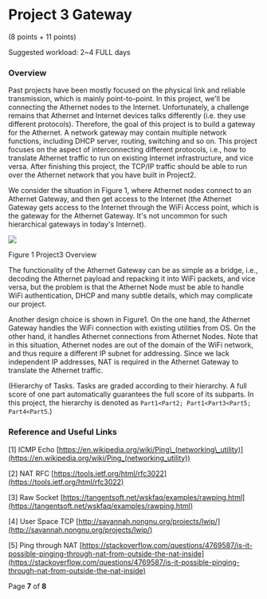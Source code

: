 # Project 3 Gateway

(8 points + 11 points)

Suggested workload: 2~4 FULL days

### Overview
Past projects have been mostly focused on the physical link and reliable transmission, which is mainly point-to-point. In this project, we'll be connecting the Athernet nodes to the Internet. Unfortunately, a challenge remains that Athernet and Internet devices talks differently (i.e. they use different protocols). Therefore, the goal of this project is to build a gateway for the Athernet. A network gateway may contain multiple network functions, including DHCP server, routing, switching and so on. This project focuses on the aspect of interconnecting different protocols, i.e., how to translate Athernet traffic to run on existing Internet infrastructure, and vice versa. After finishing this project, the TCP/IP traffic should be able to run over the Athernet network that you have built in Project2.

We consider the situation in Figure 1, where Athernet nodes connect to an Athernet Gateway, and then get access to the Internet (the Athernet Gateway gets access to the Internet through the WiFi Access point, which is the gateway for the Athernet Gateway. It's not uncommon for such hierarchical gateways in today's Internet).

![](RackMultipart20220302-4-1606c2j_html_123832be5d807882.png)

Figure 1 Project3 Overview

The functionality of the Athernet Gateway can be as simple as a bridge, i.e., decoding the Athernet payload and repacking it into WiFi packets, and vice versa, but the problem is that the Athernet Node must be able to handle WiFi authentication, DHCP and many subtle details, which may complicate our project.

Another design choice is shown in Figure1. On the one hand, the Athernet Gateway handles the WiFi connection with existing utilities from OS. On the other hand, it handles Athernet connections from Athernet Nodes. Note that in this situation, Athernet nodes are out of the domain of the WiFi network, and thus require a different IP subnet for addressing. Since we lack independent IP addresses, NAT is required in the Athernet Gateway to translate the Athernet traffic.

(Hierarchy of Tasks. Tasks are graded according to their hierarchy. A full score of one part automatically guarantees the full score of its subparts. In this project, the hierarchy is denoted as `Part1<Part2; Part1<Part3<Part5; Part4<Part5`.)


### Reference and Useful Links

[1] ICMP Echo [https://en.wikipedia.org/wiki/Ping\_(networking\_utility)](https://en.wikipedia.org/wiki/Ping_(networking_utility))

[2] NAT RFC [https://tools.ietf.org/html/rfc3022](https://tools.ietf.org/html/rfc3022)

[3] Raw Socket [https://tangentsoft.net/wskfaq/examples/rawping.html](https://tangentsoft.net/wskfaq/examples/rawping.html)

[4] User Space TCP [http://savannah.nongnu.org/projects/lwip/](http://savannah.nongnu.org/projects/lwip/)

[5] Ping through NAT [https://stackoverflow.com/questions/4769587/is-it-possible-pinging-through-nat-from-outside-the-nat-inside](https://stackoverflow.com/questions/4769587/is-it-possible-pinging-through-nat-from-outside-the-nat-inside)

Page **7** of **8**

